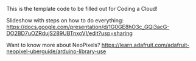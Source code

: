 This is the template code to be filled out for Coding a Cloud! 

Slideshow with steps on how to do everything:
https://docs.google.com/presentation/d/1G0GE8hO3c_GQj3acG-DO2BD7uOZRdujS289UBTnxoVI/edit?usp=sharing 

Want to know more about NeoPixels? 
https://learn.adafruit.com/adafruit-neopixel-uberguide/arduino-library-use

